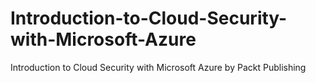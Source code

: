 


# Introduction-to-Cloud-Security-with-Microsoft-Azure
Introduction to Cloud Security with Microsoft Azure by Packt Publishing
